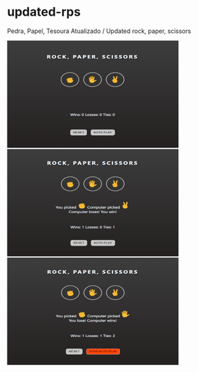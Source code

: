 # updated-rps
 Pedra, Papel, Tesoura Atualizado / Updated rock, paper, scissors

![](images/screenshot-1.png)
![](images/screenshot-2.png)
![](images/screenshot-3.png)
